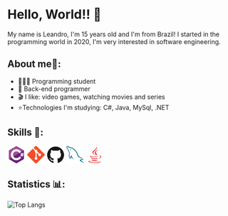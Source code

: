 # Hello, World!! 👋
My name is Leandro, I'm 15 years old and I'm from Brazil! I started in the programming world in 2020, I'm very interested in software engineering.

## About me🤗:

 - 👨🏻‍💻 Programming student
 - 🔢 Back-end programmer
 - 🎬 I like: video games, watching movies and series
 - ⭐Technologies I'm studying: C#, Java, MySql, .NET
 ## Skills 👾:
<div>
    <p aling="center">
    <img height="40" src="https://raw.githubusercontent.com/devicons/devicon/master/icons/csharp/csharp-original.svg" style="max-width:100%;">
    <img height="40" src="https://raw.githubusercontent.com/devicons/devicon/master/icons/git/git-original.svg" style="max-width:100%;">
    <img height="40" src="https://raw.githubusercontent.com/devicons/devicon/master/icons/github/github-original.svg" style="max-width:100%;">
    <img height="40" src="https://raw.githubusercontent.com/devicons/devicon/master/icons/mysql/mysql-original.svg" style="max-width:100%;">
    <img height="40" src="https://raw.githubusercontent.com/devicons/devicon/master/icons/java/java-plain.svg" style="max-width:100%;">
    </p>  
</div>

## Statistics 📊:
![Top Langs](https://github-readme-stats.vercel.app/api/top-langs/?username=LeandroLimaFM&layout=compact)




 


